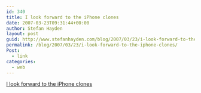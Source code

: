 ```yaml
---
id: 340
title: I look forward to the iPhone clones
date: 2007-03-23T09:31:44+00:00
author: Stefan Hayden
layout: post
guid: http://www.stefanhayden.com/blog/2007/03/23/i-look-forward-to-the-iphone-clones/
permalink: /blog/2007/03/23/i-look-forward-to-the-iphone-clones/
Post:
  - link
categories:
  - web
---
```

<p><a href="http://www.vr-zone.com/?i=4548">I look forward to the iPhone clones</a>
</p>
